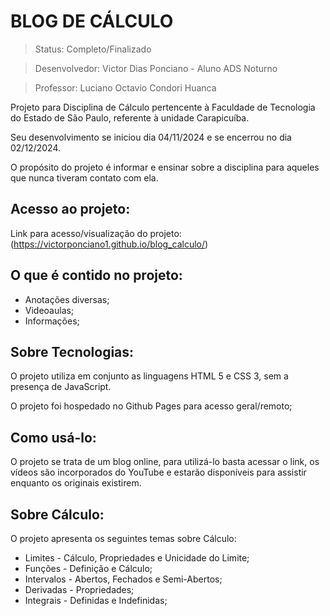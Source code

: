 # BLOG DE CÁLCULO

> Status: Completo/Finalizado

> Desenvolvedor: Victor Dias Ponciano - Aluno ADS Noturno

> Professor: Luciano Octavio Condori Huanca

Projeto para Disciplina de Cálculo pertencente à Faculdade de Tecnologia do Estado de São Paulo, referente à unidade Carapicuíba. 

Seu desenvolvimento se iniciou dia 04/11/2024 e se encerrou no dia 02/12/2024.

O propósito do projeto é informar e ensinar sobre a disciplina para aqueles que nunca tiveram contato com ela.

## Acesso ao projeto:

Link para acesso/visualização do projeto: (https://victorponciano1.github.io/blog_calculo/)

## O que é contido no projeto:

+ Anotações diversas;
+ Videoaulas;
+ Informações;

## Sobre Tecnologias:

O projeto utiliza em conjunto as linguagens HTML 5 e CSS 3, sem a presença de JavaScript.

O projeto foi hospedado no Github Pages para acesso geral/remoto;

## Como usá-lo:

O projeto se trata de um blog online, para utilizá-lo basta acessar o link, os vídeos são incorporados do YouTube e estarão disponíveis para assistir enquanto os originais existirem.

## Sobre Cálculo:

O projeto apresenta os seguintes temas sobre Cálculo:

+ Limites - Cálculo, Propriedades e Unicidade do Limite;
+ Funções - Definição e Cálculo;
+ Intervalos - Abertos, Fechados e Semi-Abertos;
+ Derivadas - Propriedades;
+ Integrais - Definidas e Indefinidas;
